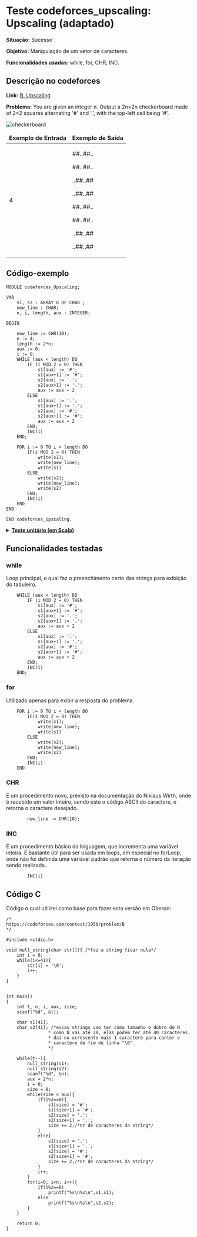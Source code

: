# Teste codeforces_upscaling: Upscaling (adaptado)
<b>Situação:</b> Sucesso

<b>Objetivo:</b> Manipulação de um vetor de caracteres.

<b>Funcionalidades usadas:</b> while, for, CHR, INC.

## Descrição no codeforces

<b>Link:</b> [B. Upscaling](https://codeforces.com/contest/1950/problem/B)

<b>Problema:</b> You are given an integer n. Output a 2n×2n checkerboard made of 2×2 squares alternating '#' and '.', with the top-left cell being '#'.

<img src="https://espresso.codeforces.com/51f8f6d3cb1f2f2902c6a38cfb4b9719aa0d5eca.png" alt="checkerboard">

<table>
<thead>
<tr>
  <td><b>Exemplo de Entrada</b></td>
  <td><b>Exemplo de Saída</b></td>
</tr>
</thead>
<tbody>
<tr>
<td class="division">
<p>
4</p>
</td>
<td>
<p>
##..##..
	
##..##..

..##..##

..##..##

##..##..

##..##..

..##..##

..##..##
</p>
</td>
</tr>
</tbody>
</table>

## Código-exemplo

```
MODULE codeforces_Upscaling;

VAR
    s1, s2 : ARRAY 8 OF CHAR ;
    new_line : CHAR;
    n, i, length, aux : INTEGER;

BEGIN
    
    new_line := CHR(10);
    n := 4;
    length := 2*n;
    aux := 0;
    i := 0;
    WHILE (aux < length) DO
        IF (i MOD 2 = 0) THEN
            s1[aux] := '#';
            s1[aux+1] := '#';
            s2[aux] := '.';
            s2[aux+1] := '.';
            aux := aux + 2
        ELSE
            s1[aux] := '.';
            s1[aux+1] := '.';
            s2[aux] := '#';
            s2[aux+1] := '#';
            aux := aux + 2
        END;
        INC(i)
    END;

    FOR i := 0 TO i < length DO
        IF(i MOD 2 = 0) THEN
            write(s1);
            write(new_line);
            write(s1)
        ELSE
            write(s2);
            write(new_line);
            write(s2)
        END;
        INC(i)
    END
END

END codeforces_Upscaling.
```

<details>
<p>
<summary><b><u>Teste unitário (em Scala)</u></b></summary>
<pre>
<code>
  test("Testing interpreter on codeforces_Upscaling program") {
    val module = parseResource("challenges/codeforces_Upscaling.oberon")

    
    val coreModule = CoreTransformer.reduceOberonModule(module)

    assert(coreModule.name == "codeforces_Upscaling")

    val result = interpreter.run(coreModule)

    
    assert(result.lookup("length") == Some(IntValue(8)))
    assert(result.lookup("aux") == Some(IntValue(8)))
    assert(result.lookup("new_line") == Some(CharValue('\n')))
    assert(evalArraySubscript(result, "s1", 0) == CharValue('#'))
    assert(evalArraySubscript(result, "s1", 1) == CharValue('#'))
    assert(evalArraySubscript(result, "s1", 2) == CharValue('.'))
    assert(evalArraySubscript(result, "s1", 3) == CharValue('.'))
    assert(evalArraySubscript(result, "s1", 4) == CharValue('#'))
    assert(evalArraySubscript(result, "s1", 5) == CharValue('#'))
    assert(evalArraySubscript(result, "s1", 6) == CharValue('.'))
    assert(evalArraySubscript(result, "s1", 7) == CharValue('.'))
    //s1 é a string ##..##..
    assert(evalArraySubscript(result, "s2", 0) == CharValue('.'))
    assert(evalArraySubscript(result, "s2", 1) == CharValue('.'))
    assert(evalArraySubscript(result, "s2", 2) == CharValue('#'))
    assert(evalArraySubscript(result, "s2", 3) == CharValue('#'))
    assert(evalArraySubscript(result, "s2", 4) == CharValue('.'))
    assert(evalArraySubscript(result, "s2", 5) == CharValue('.'))
    assert(evalArraySubscript(result, "s2", 6) == CharValue('#'))
    assert(evalArraySubscript(result, "s2", 7) == CharValue('#'))
    //s2 é a string ..##..##
  }
</code>
</pre>
</details>

## Funcionalidades testadas
<a name="while"></a>
### while

Loop principal, o qual faz o preenchimento certo das strings para exibição do tabuleiro.

```
    WHILE (aux < length) DO
        IF (i MOD 2 = 0) THEN
            s1[aux] := '#';
            s1[aux+1] := '#';
            s2[aux] := '.';
            s2[aux+1] := '.';
            aux := aux + 2
        ELSE
            s1[aux] := '.';
            s1[aux+1] := '.';
            s2[aux] := '#';
            s2[aux+1] := '#';
            aux := aux + 2
        END;
        INC(i)
    END;
```


<a name="for"></a>
### for

Utilizado apenas para exibir a resposta do problema.

```
	FOR i := 0 TO i < length DO
        IF(i MOD 2 = 0) THEN
            write(s1);
            write(new_line);
            write(s1)
        ELSE
            write(s2);
            write(new_line);
            write(s2)
        END;
        INC(i)
    END
```


<a name="chr"></a>
### CHR

É um procedimento novo, previsto na documentação do Niklaus Wirth, onde é recebido um valor inteiro, sendo este o código ASCII do caractere,
e retorna o caractere desejado.

```
		new_line := CHR(10);
```


<a name="inc"></a>
### INC

É um procedimento básico da linguagem, que incrementa uma variável inteira. É bastante útil para ser usada em loops, em especial no forLoop, onde não foi definida uma variável padrão que retorna o número da iteração sendo realizada.

```
		INC(i)
```

## Código C

Código o qual utilizei como base para fazer esta versão em Oberon:

```
/*
https://codeforces.com/contest/1950/problem/B
*/

#include <stdio.h>

void null_string(char str[]){ /*faz a string ficar nula*/
    int i = 0;
    while(i<=41){
        str[i] = '\0';
        i++;
    }
}


int main()
{
    int t, n, i, aux, size;
    scanf("%d", &t);
    
    char s1[41];
    char s2[41]; /*essas strings vao ter como tamanho o dobro de N
                * como N vai até 20, elas podem ter até 40 caracteres.
                * daí eu acrescento mais 1 caractere para conter o
                * caractere de fim de linha "\0".
                */
    
    while(t--){
        null_string(s1);
        null_string(s2);
        scanf("%d", &n);
        aux = 2*n;
        i = 0;
        size = 0;
        while(size < aux){
            if(i%2==0){
                s1[size] = '#';
                s1[size+1] = '#';
                s2[size] = '.';
                s2[size+1] = '.';
                size += 2;/*nr de caracteres da string*/
            }
            else{
                s1[size] = '.';
                s1[size+1] = '.';
                s2[size] = '#';
                s2[size+1] = '#';
                size += 2;/*nr de caracteres da string*/
            }
            i++;
        }
        for(i=0; i<n; i++){
            if(i%2==0)
                printf("%s\n%s\n",s1,s1);
            else
                printf("%s\n%s\n",s2,s2);
        }
    }

    return 0;
}
```
